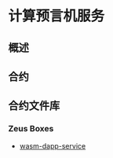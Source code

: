 计算预言机服务
===========================

## 概述
## 合约

## 合约文件库

### Zeus Boxes
* [wasm-dapp-service](https://github.com/liquidapps-io/zeus-sdk/tree/master/boxes/groups/services/wasm-dapp-service)